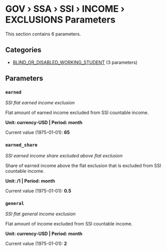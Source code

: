# GOV › SSA › SSI › INCOME › EXCLUSIONS Parameters

This section contains 6 parameters.

## Categories

- [BLIND_OR_DISABLED_WORKING_STUDENT](blind_or_disabled_working_student/index.md) (3 parameters)

## Parameters

### `earned`
*SSI flat earned income exclusion*

Flat amount of earned income excluded from SSI countable income.

**Unit: currency-USD | Period: month**

Current value (1975-01-01): **65**


### `earned_share`
*SSI earned income share excluded above flat exclusion*

Share of earned income above the flat exclusion that is excluded from SSI countable income.

**Unit: /1 | Period: month**

Current value (1975-01-01): **0.5**


### `general`
*SSI flat general income exclusion*

Flat amount of income excluded from SSI countable income.

**Unit: currency-USD | Period: month**

Current value (1975-01-01): **2**

